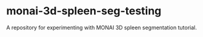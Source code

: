 # monai-3d-spleen-seg-testing
A repository for experimenting with MONAI 3D spleen segmentation tutorial.
